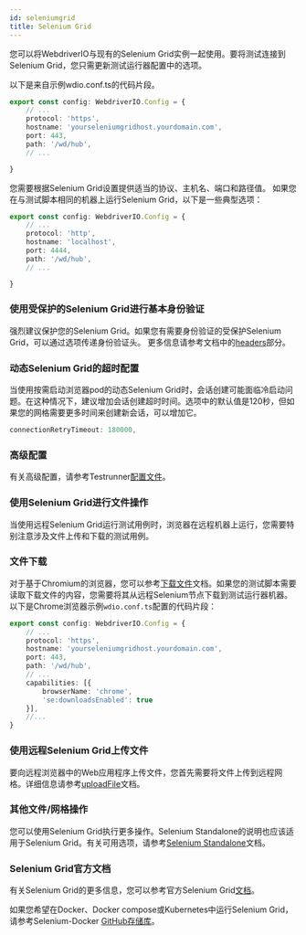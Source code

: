 ```yaml
---
id: seleniumgrid
title: Selenium Grid
---
```


您可以将WebdriverIO与现有的Selenium Grid实例一起使用。要将测试连接到Selenium Grid，您只需更新测试运行器配置中的选项。

以下是来自示例wdio.conf.ts的代码片段。

```ts title=wdio.conf.ts
export const config: WebdriverIO.Config = {
    // ...
    protocol: 'https',
    hostname: 'yourseleniumgridhost.yourdomain.com',
    port: 443,
    path: '/wd/hub',
    // ...

}
```
您需要根据Selenium Grid设置提供适当的协议、主机名、端口和路径值。
如果您在与测试脚本相同的机器上运行Selenium Grid，以下是一些典型选项：

```ts title=wdio.conf.ts
export const config: WebdriverIO.Config = {
    // ...
    protocol: 'http',
    hostname: 'localhost',
    port: 4444,
    path: '/wd/hub',
    // ...

}
```

### 使用受保护的Selenium Grid进行基本身份验证

强烈建议保护您的Selenium Grid。如果您有需要身份验证的受保护Selenium Grid，可以通过选项传递身份验证头。
更多信息请参考文档中的[headers](https://webdriver.io/docs/configuration/#headers)部分。

### 动态Selenium Grid的超时配置

当使用按需启动浏览器pod的动态Selenium Grid时，会话创建可能面临冷启动问题。在这种情况下，建议增加会话创建超时时间。选项中的默认值是120秒，但如果您的网格需要更多时间来创建新会话，可以增加它。

```ts
connectionRetryTimeout: 180000,
```

### 高级配置

有关高级配置，请参考Testrunner[配置文件](https://webdriver.io/docs/configurationfile)。

### 使用Selenium Grid进行文件操作

当使用远程Selenium Grid运行测试用例时，浏览器在远程机器上运行，您需要特别注意涉及文件上传和下载的测试用例。

### 文件下载

对于基于Chromium的浏览器，您可以参考[下载文件](https://webdriver.io/docs/api/browser/downloadFile)文档。如果您的测试脚本需要读取下载文件的内容，您需要将其从远程Selenium节点下载到测试运行器机器。以下是Chrome浏览器示例`wdio.conf.ts`配置的代码片段：

```ts title=wdio.conf.ts
export const config: WebdriverIO.Config = {
    // ...
    protocol: 'https',
    hostname: 'yourseleniumgridhost.yourdomain.com',
    port: 443,
    path: '/wd/hub',
    // ...
    capabilities: [{
        browserName: 'chrome',
        'se:downloadsEnabled': true
    }],
    //...
}
```

### 使用远程Selenium Grid上传文件

要向远程浏览器中的Web应用程序上传文件，您首先需要将文件上传到远程网格。详细信息请参考[uploadFile](https://webdriver.io/docs/api/browser/uploadFile)文档。

### 其他文件/网格操作

您可以使用Selenium Grid执行更多操作。Selenium Standalone的说明也应该适用于Selenium Grid。有关可用选项，请参考[Selenium Standalone](https://webdriver.io/docs/api/selenium/)文档。


### Selenium Grid官方文档

有关Selenium Grid的更多信息，您可以参考官方Selenium Grid[文档](https://www.selenium.dev/documentation/grid/)。

如果您希望在Docker、Docker compose或Kubernetes中运行Selenium Grid，请参考Selenium-Docker [GitHub存储库](https://github.com/SeleniumHQ/docker-selenium)。